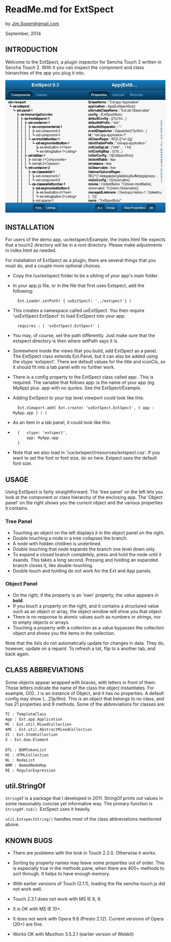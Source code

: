 # ReadMe.md for ExtSpect

by Jim.Soper@gmail.com

September, 2014

## INTRODUCTION

Welcome to the ExtSpect, a plugin inspector for Sencha Touch 2 written in Sencha Touch 2. With it you can inspect the component and class hierarchies of the app you plug it into.

![Screen shot](ExtSpectScreenshot.jpg)


## INSTALLATION

For users of the demo app, ux/extspect/Example, the index.html file expects that a touch2 directory will be in a root directory. Please make adjustments in index.html as needed.

For installation of ExtSpect as a plugin, there are several things that you must do, and a couple more optional choices.

* Copy the /ux/extspect folder to be a sibling of your app's main folder.

* In your app.js file, or in the file that first uses Extspect, add the following:

		Ext.Loader.setPath( { uxExtSpect: '../extspect'} )

* This creates a namespace called uxExtSpect. You then require 'uxExtSpect.ExtSpect' to load ExtSpect into your app.

		requires : [ 'uxExtSpect.ExtSpect' ]

* You may, of course, set the path differently. Just make sure that the extspect directory is then where setPath says it is.

* Somewhere inside the views that you build, add ExtSpect as a panel. The ExtSpect class extends Ext.Panel, but it can also be added using the xtype 'extspect'. There are default values for the title and iconCls, so it should fit into a tab panel with no further work.

* There is a config property to the ExtSpect class called app:. This is required. The variable that follows app: is the name of your app (eg. MyApp) plus .app with no quotes. See the ExtSpect/Example.

* Adding ExtSpect to your top level viewport could look like this:

		Ext.Viewport.add( Ext.create( 'uxExtSpect.ExtSpect', { app : MyApp.app } ) )

* As an item in a tab panel, it could look like this:
* 
		{	xtype: 'extspect',
			app: MyApp.app
		}

* Note that we also load in '/ux/extspect/resources/extspect.css'. If you want to set the font or font size, do so here. Extpect uses the default font size.


## USAGE

Using ExtSpect is fairly straightforward. The 'tree panel' on the left lets you look at the component or class hierarchy of the enclosing app. The 'Object panel' on the right shows you the current object and the various properties it contains.

### Tree Panel

* Touching an object on the left displays it in the object panel on the right. 
* Double touching a node in a tree collapses the branch. 
* A node with hidden children is underlined. 
* Double touching that node expands the branch one level down only.
* To expand a closed branch completely, press and hold the node until it exands. 
This takes a long second. Pressing and holding an expanded branch closes it, like double-touching.
* Double touch and holding do not work for the Ext and App panels.


### Object Panel

* On the right, if the property is an 'own' property, the *value* appears in **bold**.
* If you touch a property on the right, and it contains a structured value such
   as an object or array, the object window will show you that object.
* There is no response to atomic values such as numbers or strings, nor to
   empty objects or arrays.
* Touching a property with a collection as a value bypasses the collection object
   and shows you the items in the collection.

Note that the lists do not automatically update for changes in data. They do, however, update on a repaint. To refresh a list, flip to a another tab, and back again.



## CLASS ABBREVIATIONS

Some objects appear wrapped with braces, with letters in front of them. Those letters indicate the name of the class the object instantiates. For example, O{0...} is an instance of Object, and it has no properties. A default config may show {...21p/9m}. This is an object that belongs to no class, and has 21 properties and 9 methods. Some of the abbreviations for classes are:

 	TC : TemplateClass
	App : Ext.app.Application
	MC : Ext.util.MixedCollection
	AMC : Ext.util.AbstractMixedCollection
	IC : Ext.ItemCollection
	E : Ext.dom.Element

	DTL : DOMTokenList
	HC : HTMLCollection
	NL : NodeList
	NNM : NamedNodeMap
	RE : RegularExpression


## util.StringOf

`StringOf` is a package that I developed in 2011. StringOf prints out values in some reasonably concise yet informative way. The primary function is `StringOf.to$()`. ExtSpect uses it heavily.

`util.ExtspectString()` handles most of the class abbreviations mentioned above.

## KNOWN BUGS

* There are problems with the look in Touch 2.2.0. Otherwise it works.

* Sorting by property names may leave some properties out of order. This is especially true in the methods pane, when there are 400+ methods to sort through. It helps to have enough memory.

* With earlier versions of Touch (2.1.1), loading the file sencha-touch.js did not work well.

* Touch 2.3.1 does not work with MS IE 8, 9. 
* It is OK with MS IE 10+.
* It does not work with Opera 9.8 (Presto 2.12). Current versions of Opera (20+) are fine.
* Works OK with Maxthon 3.5.2.1 (earlier version of Webkit)
